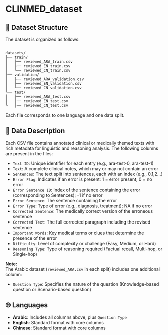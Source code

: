 # CLINMED_dataset


## 📁 Dataset Structure

The dataset is organized as follows:

```

datasets/
├── train/
│   ├── reviewed_ARA_train.csv
│   ├── reviewed_EN_train.csv
│   └── reviewed_CN_train.csv
├── validation/
│   ├── reviewed_ARA_validation.csv
│   ├── reviewed_EN_validation.csv
│   └── reviewed_CN_validation.csv
└── test/
│   ├── reviewed_ARA_test.csv
│   │── reviewed_EN_test.csv
└   │── reviewed_CN_test.csv

```

Each file corresponds to one language and one data split.

## 📄 Data Description

Each CSV file contains annotated clinical or medically themed texts with rich metadata for linguistic and reasoning analysis. The following columns are present in the files:

- `Text ID`: Unique identifier for each entry (e.g., ara-test-0, ara-test-1)
- `Text`: A complete clinical notes, which may or may not contain an error
- `Sentences`: The text split into sentences, each with an index (e.g., 0,1,2…)
- `Error Flag`: Indicates if an error is present: 1 = error present, 0 = no error
- `Error Sentence ID`: Index of the sentence containing the error (corresponding to Sentences); -1 if no error
- `Error Sentence`: The sentence containing the error
- `Error Type`: Type of error (e.g., diagnosis, treatment); NA if no error
- `Corrected Sentence`: The medically correct version of the erroneous sentence
- `Corrected Text`: The full corrected paragraph including the revised sentence
- `Important Words`: Key medical terms or clues that determine the presence of the error
- `Difficulty`: Level of complexity or challenge (Easy, Medium, or Hard)
- `Reasoning Type`: Type of reasoning required  (Factual recall, Multi-hop, or Single-hop)

**Note:**  
The Arabic dataset (`reviewed_ARA.csv` in each split) includes one additional column:

- `Question Type`: Specifies the nature of the question (Knowledge-based question or Scenario-based question)

## 🌐 Languages

- **Arabic**: Includes all columns above, plus `Question Type`
- **English**: Standard format with core columns
- **Chinese**: Standard format with core columns



